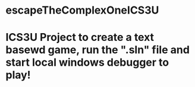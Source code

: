 # escapeTheComplexOneICS3U
# ICS3U Project to create a text basewd game, run the ".sln" file and start local windows debugger to play!
